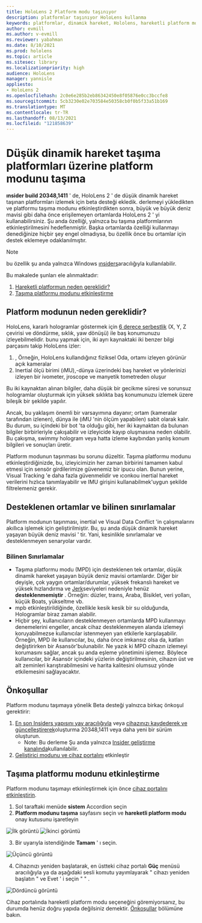 ```yaml
---
title: HoloLens 2 Platform modu taşınıyor
description: platformlar taşınıyor HoloLens kullanma
keywords: platformlar, dinamik hareket, Hololens, hareketli platform modu
author: evmill
ms.author: v-evmill
ms.reviewer: yabahman
ms.date: 8/10/2021
ms.prod: hololens
ms.topic: article
ms.sitesec: library
ms.localizationpriority: high
audience: HoloLens
manager: yannisle
appliesto:
- HoloLens 2
ms.openlocfilehash: 2c0e6e285b2eb86342450e8f05876e0cc3bccfe8
ms.sourcegitcommit: 5cb3230e02e703584e50358cb0f0b5f33a51b169
ms.translationtype: MT
ms.contentlocale: tr-TR
ms.lasthandoff: 08/13/2021
ms.locfileid: "121858639"
---
```

# <a name="moving-platform-mode-on-low-dynamic-motion-moving-platforms"></a>Düşük dinamik hareket taşıma platformları üzerine platform modunu taşıma

**ınsider build 20348,1411** ' de, HoloLens 2 ' de düşük dinamik hareket taşınan platformları izlemek için beta desteği ekledik. derlemeyi yükledikten ve platformu taşıma modunu etkinleştirdikten sonra, büyük ve büyük deniz mavisi gibi daha önce erişilemeyen ortamlarda HoloLens 2 ' yi kullanabilirsiniz. Şu anda özelliği, yalnızca bu taşıma platformlarının etkinleştirilmesini hedeflenmiştir. Başka ortamlarda özelliği kullanmayı denediğinize hiçbir şey engel olmadıysa, bu özellik önce bu ortamlar için destek eklemeye odaklanılmıştır.

> [!NOTE]
> bu özellik şu anda yalnızca Windows [ınsiders](hololens-insider.md)aracılığıyla kullanılabilir.

Bu makalede şunları ele alınmaktadır:

1. [Hareketli platformun neden gereklidir?](#why-moving-platform-mode-is-necessary)
1. [Taşıma platformu modunu etkinleştirme](#enabling-moving-platform-mode)

## <a name="why-moving-platform-mode-is-necessary"></a>Platform modunun neden gereklidir?

HoloLens, kararlı hologramlar göstermek için [6 derece serbestlik](https://en.wikipedia.org/wiki/Six_degrees_of_freedom) (X, Y, Z çevirisi ve döndürme, sıklık, yaw dönüşü) ile baş konumunuzu izleyebilmelidir. bunu yapmak için, iki ayrı kaynaktaki iki benzer bilgi parçasını takip HoloLens izler:

1. , Örneğin, HoloLens kullandığınız fiziksel Oda, ortamı izleyen görünür açık kameralar
1. Inertial ölçü birimi (ıMU),-dünya üzerindeki baş hareket ve yönlerinizi izleyen bir ivometer, jroscope ve manyetik tometreden oluşur

Bu iki kaynaktan alınan bilgiler, daha düşük bir gecikme süresi ve sorunsuz hologramlar oluşturmak için yüksek sıklıkta baş konumunuzu izlemek üzere bileşik bir şekilde yapılır.

Ancak, bu yaklaşım önemli bir varsayımına dayanır; ortam (kameralar tarafından izlenen), dünya ile (ıMU 'nin ölçüm yapabilen) sabit olarak kalır. Bu durum, su içindeki bir bot 'ta olduğu gibi, her iki kaynaktan da bulunan bilgiler birbirleriyle çakışabilir ve izleyicide kayıp oluşmasına neden olabilir. Bu çakışma, swimmy hologram veya hatta izleme kaybından yanlış konum bilgileri ve sonuçları üretir.

Platform modunun taşınması bu sorunu düzeltir. Taşıma platformu modunu etkinleştirdiğinizde, bu, izleyicimizin her zaman birbirini tamamen kabul etmesi için sensör girdilerimize güvenemiz bir ipucu olan. Bunun yerine, Visual Tracking 'e daha fazla güvenmelidir ve ıconkou inertial hareket verilerini hızlıca tanımlayabilir ve IMU girişini kullanabilmek&#39;uygun şekilde filtrelemeniz gerekir.

## <a name="supported-environments-and-known-limitations"></a>Desteklenen ortamlar ve bilinen sınırlamalar

Platform modunun taşınması, inertial ve Visual Data Conflict 'in çalışmalarını akıllıca işlemek için geliştirilmiştir. Bu, şu anda düşük dinamik hareket yaşayan büyük deniz mavisi ' tir. Yani, kesinlikle sınırlamalar ve desteklenmeyen senaryolar vardır.

### <a name="known-limitations"></a>Bilinen Sınırlamalar

- Taşıma platformu modu (MPD) için desteklenen tek ortamlar, düşük dinamik hareket yaşayan büyük deniz mavisi ortamlardır. Diğer bir deyişle, çok yaygın ortamlar/durumlar, yüksek frekanslı hareket ve yüksek hızlandırma ve [Jerk](https://en.wikipedia.org/wiki/Jerk_(physics))seviyeleri nedeniyle henüz **desteklenmemiştir** . Örneğin: düzler, traıns, Araba, Bisiklet, veri yolları, küçük Boats, yükseltme vb.
- mpb etkinleştirildiğinde, özellikle kesik kesik bir su olduğunda, Hologramlar biraz zaman alabilir.
- Hiçbir şey, kullanıcıların desteklenmeyen ortamlarda MPD kullanmayı denemelerini engeller, ancak cihaz desteklenmeyen alanda izlemeyi koruyabilmezse kullanıcılar istenmeyen yan etkilerle karşılaşabilir. Örneğin, MPD ile kullanıcılar, bu, daha önce imkansız olsa da, katları değiştirirken bir Asansör&#39;bulunabilir. Ne yazık ki MPD cihazın izlemeyi korumasını sağlar, ancak şu anda eşleme yönetimini işlemez. Böylece kullanıcılar, bir Asansör içindeki yüzlerin değiştirilmesinin, cihazın üst ve alt zeminleri karıştırabilmesini ve harita kalitesini olumsuz yönde etkilemesini sağlayacaktır.

## <a name="prerequisites"></a>Önkoşullar

Platform modunu taşımaya yönelik Beta desteği yalnızca birkaç önkoşul gerektirir:

1. [En son Insiders yapısını yay aracılığıyla](hololens-insider.md#ffu-download-and-flash-directions) veya [cihazınızı kaydederek ve güncelleştirerek](hololens-insider.md#start-receiving-insider-builds)oluşturma 20348,1411 veya daha yeni bir sürüm oluşturun.
   - Note: Bu derleme Şu anda yalnızca [Insider geliştirme kanalında](hololens-insider.md#start-receiving-insider-builds)kullanılabilir.
2. [Geliştirici modunu ve cihaz portalını](/mixed-reality/develop/platform-capabilities-and-apis/using-the-windows-device-portal) etkinleştir

## <a name="enabling-moving-platform-mode"></a>Taşıma platformu modunu etkinleştirme

Platform modunu taşımayı etkinleştirmek için önce [cihaz portalını etkinleştirin](/windows/mixed-reality/develop/platform-capabilities-and-apis/using-the-windows-device-portal).

1. Sol taraftaki menüde **sistem** Accordion seçin
2. **Platform modunu taşıma** sayfasını seçin ve **hareketli platform modu** onay kutusunu işaretleyin

![İlk görüntü](.\images\moving-platform-1.png) ![İkinci görüntü](.\images\moving-platform-2.png)

3. Bir uyarıyla istendiğinde **Tamam** ' ı seçin.

![Üçüncü görüntü](.\images\moving-platform-3.png)

4. Cihazınızı yeniden başlatarak, en üstteki cihaz portalı **Güç** menüsü aracılığıyla ya da aşağıdaki sesli komutu yayımlayarak &quot; cihazı yeniden başlatın &quot; ve Evet ' i seçin &quot; &quot; .

![Dördüncü görüntü](.\images\moving-platform-4.png)

Cihaz portalında hareketli platform modu seçeneğini göremiyorsanız, bu durumda henüz doğru yapıda değilsiniz demektir. [Önkoşullar](#prerequisites) bölümüne bakın.
